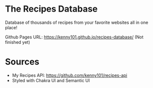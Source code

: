 # The Recipes Database
Database of thousands of recipes from your favorite websites all in one place!

Github Pages URL: https://kenny101.github.io/recipes-database/ (Not finished yet) 

# Sources
- My Recipes API: https://github.com/kenny101/recipes-api
- Styled with Chakra UI and Semantic UI
